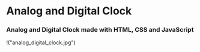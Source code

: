 # Analog and Digital Clock

### Analog and Digital Clock made with HTML, CSS and JavaScript

!("analog_digital_clock.jpg")
